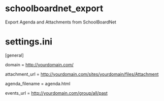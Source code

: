 # schoolboardnet_export
Export Agenda and Attachments from SchoolBoardNet

# settings.ini
[general]

domain = http://yourdomain.com/

attachment_url = http://yourdomain.com/sites/yourdomain/files/Attachment

agenda_filename = agenda.html

events_url = http://yourdomain.com/group/all/past
